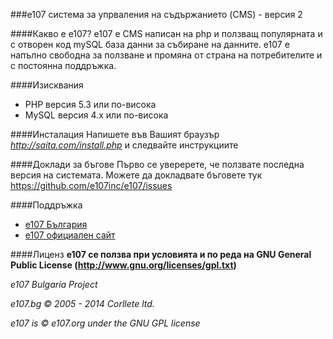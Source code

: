 ###e107 система за упрваления на съдържанието (CMS) - версия 2

####Какво е е107?
е107 е CMS написан на php и ползващ популярната и с отворен код mySQL база данни за събиране на данните. е107 е напълно свободна за ползване и промяна от страна на потребителите и с постоянна поддръжка.


####Изисквания
* PHP версия 5.3 или по-висока
* MySQL версия 4.x или по-висока


####Инсталация
Напишете във Вашият браузър *http://saita.com/install.php* и следвайте инструкциите


####Доклади за бъгове
Първо се уверерете, че ползвате последна версия на системата. Можете да докладвате бъговете тук https://github.com/e107inc/e107/issues


####Поддръжка
* [e107 България](http://e107.bg)
* [e107 официален сайт](http://e107.org)


####Лиценз
**e107 се ползва при условията и по реда на GNU General Public License (http://www.gnu.org/licenses/gpl.txt)**


*e107 Bulgaria Project*

*e107.bg © 2005 - 2014 Corllete ltd.*

*e107 is © e107.org under the GNU GPL license*
